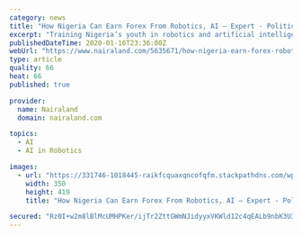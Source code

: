 ```yaml
---
category: news
title: "How Nigeria Can Earn Forex From Robotics, AI ― Expert - Politics - Nairaland"
excerpt: "Training Nigeria’s youth in robotics and artificial intelligence (AI) will eventually give Nigeria forex earnings. This is because companies in the Western world have a demand for affordable robotics and AI products and Nigeria is in a good position to provide such. This is the position of Dr Olusola Ayoola, a robotics and AI expert ..."
publishedDateTime: 2020-01-16T23:36:00Z
webUrl: "https://www.nairaland.com/5635671/how-nigeria-earn-forex-robotics"
type: article
quality: 66
heat: 66
published: true

provider:
  name: Nairaland
  domain: nairaland.com

topics:
  - AI
  - AI in Robotics

images:
  - url: "https://331746-1018445-raikfcquaxqncofqfm.stackpathdns.com/wp-content/uploads/2020/01/Ayoola-Olusola-1.jpg"
    width: 350
    height: 419
    title: "How Nigeria Can Earn Forex From Robotics, AI ― Expert - Politics - Nairaland"

secured: "Rz0I+w2m8lBlMcUMHPKer/ijTr2ZttGWmNJidyyxVKWld12c4qEALb9nbK3U3VXj36HO3Sj/yxn/xygQbO9yhR3Pv/mlKr25EQ3HLpYl6LH0lMUZqVKlm+PypN+aCpeiaANt1pCtIKv5meJtYdGPIbFj4TEx+hVUcYLi77Egu70db4K1fKXTPem9DWI2nqds0/wFGclZfv2IY9BZ5k6tNyXgekOLqgkR58Pzl+2q1YsuyaxT5/WlJgQAjxYYLNys31VqMn3J4FXaU/kL1t+zwdkO3hQQUr35DkRhpeZWP1A=;G5Cw92rqT2kpmRW/7pTmBg=="
---
```


